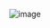![image](https://user-images.githubusercontent.com/37383368/149448967-c9015c9a-25d8-48a2-aebf-894dbc7af0cf.png)
